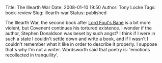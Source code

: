 Title: The Illearth War
Date: 2008-01-10 19:50
Author: Tony Locke
Tags: book-review
Slug: illearth-war
Status: published

The Illearth War, the second book after [Lord Foul's Bane]({filename}lord-fouls-bane.md) is a bit more violent, but Covenent continues his tortured existence. I wonder if the author, Stephen Donaldson was beset by such angst? I think if I were in such a state I couldn't settle down and write a book, and if I wasn't I couldn't remember what it like in order to describe it properly. I suppose that's why I'm not a writer. Wordsworth said that poetry is: 'emotions recollected in tranquility'.
